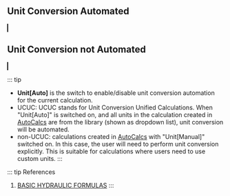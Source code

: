 <script setup>
  import CalcEmbeder from '../components/calc-embeder.vue'

  const calcData0 = {
    title: 'Basic Cylinder Calculations (UCUC)',
    calcUrl: 'c-20221014.035543747-e3d-0c4469-5529f6'
  }

  const calcData1 = {
    title: 'Basic Cylinder Calculations (no UCUC)',
    calcUrl: 'c-20221014.035651413-e3d-0c34bc-539abc'
  }

</script>

## Unit Conversion Automated

<CalcEmbeder :calcData="calcData0"
  width="100%" :iframeHeight="900" style="border:1px solid black;">
</CalcEmbeder><br>

## Unit Conversion not Automated

<CalcEmbeder :calcData="calcData1"
  width="100%" :iframeHeight="900" style="border:1px solid black;">
</CalcEmbeder>

::: tip
- **Unit[Auto]** is the switch to enable/disable unit conversion automation for the current calculation.
- UCUC: UCUC stands for Unit Conversion Unified Calculations. When "Unit[Auto]" is switched on, and all units in the calculation created in [AutoCalcs](https://v2.donwen.com) are from the library (shown as dropdown list), unit conversion will be automated.
- non-UCUC: calculations created in [AutoCalcs](https://v2.donwen.com) with "Unit[Manual]" switched on. In this case, the user will need to perform unit conversion explicitly. This is suitable for calculations where users need to use custom units.
:::

::: tip References
1. [BASIC HYDRAULIC FORMULAS](https://flodraulic.com/formulae/basic-hydraulic-formulas)
:::